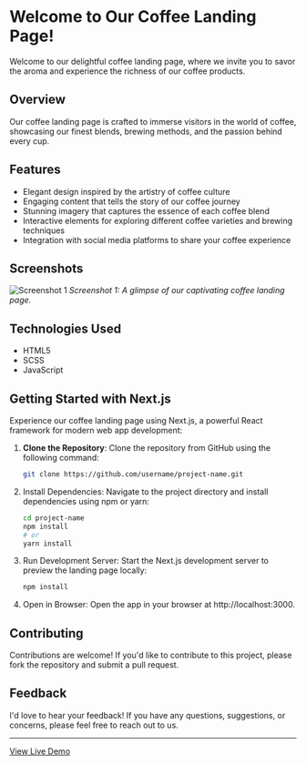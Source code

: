 
# Welcome to Our Coffee Landing Page!

Welcome to our delightful coffee landing page, where we invite you to savor the aroma and experience the richness of our coffee products.

## Overview

Our coffee landing page is crafted to immerse visitors in the world of coffee, showcasing our finest blends, brewing methods, and the passion behind every cup.

## Features

- Elegant design inspired by the artistry of coffee culture
- Engaging content that tells the story of our coffee journey
- Stunning imagery that captures the essence of each coffee blend
- Interactive elements for exploring different coffee varieties and brewing techniques
- Integration with social media platforms to share your coffee experience

## Screenshots

![Screenshot 1](/src/images/homepage.png)
*Screenshot 1: A glimpse of our captivating coffee landing page.*

## Technologies Used

- HTML5
- SCSS
- JavaScript

## Getting Started with Next.js

Experience our coffee landing page using Next.js, a powerful React framework for modern web app development:

1. **Clone the Repository**: Clone the repository from GitHub using the following command:
   ```bash
   git clone https://github.com/username/project-name.git

2. Install Dependencies: Navigate to the project directory and install dependencies using npm or yarn:
   ```bash
   cd project-name
   npm install
   # or
   yarn install

3. Run Development Server: Start the Next.js development server to preview the landing page locally:
   ```bash
   npm install

3. Open in Browser: Open the app in your browser at http://localhost:3000.



## Contributing

Contributions are welcome! If you'd like to contribute to this project, please fork the repository and submit a pull request.

## Feedback

I'd love to hear your feedback! If you have any questions, suggestions, or concerns, please feel free to reach out to us.


---

[View Live Demo](https://example-convert-figma-html-5.vercel.app/)
